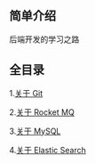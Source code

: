 ## 简单介绍
后端开发的学习之路
## 全目录

1.[关于 Git](https://github.com/Sleepwalker-zero/learn-backend/issues/3#issue-3227615878)

2.[关于 Rocket MQ](https://github.com/Sleepwalker-zero/learn-backend/issues/4#issue-3227680875)

3.[关于 MySQL](https://github.com/Sleepwalker-zero/learn-backend/issues/6#issue-3230556914)

4.[关于 Elastic Search](https://github.com/Sleepwalker-zero/learn-backend/issues/5#issue-3227891976)
